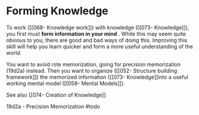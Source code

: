 # Forming Knowledge
To work ([[068- Knowledge work]]) with knowledge ([[073- Knowledge]]), you first must **form information in your mind** . While this may seem quite obvious to you, there are good and bad ways of doing this. Improving this skill will help you learn quicker and form a more useful understanding of the world.

You want to avoid rote memorization, going for precision memorization (19d2a) instead. Then you want to organize ([[052- Structure building framework]]) the memorized information ([[073- Knowledge]]into a useful working mental model ([[058- Mental Models]]). 

See also [[074- Creation of Knowledge]]

19d2a - Precision Memorization #todo